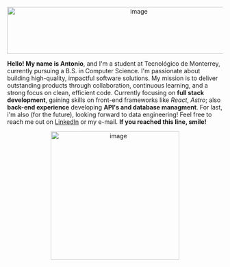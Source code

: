 <p align="center">
         <img width="600" height="110" alt="image" src="https://github.com/user-attachments/assets/e2c4c35e-da56-4db9-9259-7e6f5acf3632" />
</p>

**Hello! My name is Antonio**, and I'm a student at Tecnológico de Monterrey, currently pursuing a B.S. in Computer Science. I'm passionate about building high-quality, impactful software solutions. My mission is to deliver outstanding products through collaboration, continuous learning, and a strong focus on clean, efficient code. Currently focusing on **full stack development**, gaining skills on front-end frameworks like *React*, *Astro*; also **back-end experience** developing **API's and database managment**. For last, i'm also (for the future), looking forward to data engineering! Feel free to reach me out on [LinkedIn](https://www.linkedin.com/in/luisbolaina/) or my e-mail. **If you reached this line, smile!**

<p align="center">
         <img width="300" height="300" alt="image" src="https://github.com/user-attachments/assets/a4a5d111-d375-4843-9585-1e080c878221" />
</p>

